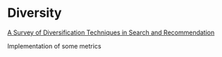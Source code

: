# Diversity

[A Survey of Diversification Techniques in Search and Recommendation](https://arxiv.org/pdf/2212.14464.pdf)

Implementation of some metrics
